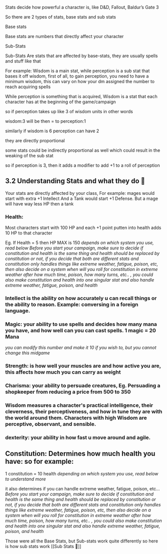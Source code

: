 Stats decide how powerful a character is, like D&D, Fallout, Baldur’s Gate 3

So there are 2 types of stats, base stats and sub stats

Base stats

Base stats are numbers that directly affect your character

Sub-Stats

Sub-Stats Are stats that are affected by base-stats, they are usually spells and stuff like that

For example: Wisdom is a main stat, while perception is a sub stat that bases it off wisdom, first of all, to gain perception, you need to have a minimum wisdom, this can vary on how your dm assigned the number to reach acquiring spells

While perception is something that is acquired, Wisdom is a stat that each character has at the beginning of the game/campaign

so if perception takes up like 3 of wisdom units in other words

wisdom:3 will be then = to perception:1

similarly if wisdom is 6 perception can have 2

they are directly proportional

some stats could be indirectly proportional as well which could result in the weaking of the sub stat

so if perception is 3, then it adds a modifier to add +1 to a roll of perception

## 3.2 Understanding Stats and what they do 💛

Your stats are directly affected by your class, For example: mages would start with extra +1 Intellect And a Tank would start +1 Defense. But a mage will have way less HP then a tank

### Health:

Most characters start with 100 HP and each +1 point putten into health adds 10 HP to that character 

Eg. If Health = 5 then HP MAX is 150 *depends on which system you use, read below*
*Before you start your campaign, make sure to decide if constitution and health is the same thing and health should be replaced by constitution or not, if you decide that both are different stats and constitution only handles things like extreme weather, fatigue, poison, etc, then also decide on a system when will you roll for constitution in extreme weather after how much time, poison, how many turns, etc.. , you could also make constitution and health into one singular stat and also handle  extreme weather, fatigue, poison, and health*


### Intellect is the ability on how accurately u can recall things or the ability to reason. Example: conversing in a foreign language.

### Magic: your ability to use spells and decides how many mana you have, and how well can you can cast spells. 1 magic = 20 Mana 
*you can modify this number and make it 10 if you wish to, but you cannot change this midgame*

### Strength: is how well your muscles are and how active you are, this affects how much you can carry as weight

### Charisma: your ability to persuade creatures, Eg. Persuading a shopkeeper from reducing a price from 500 to 350

### Wisdom measures a character's practical intelligence, their cleverness, their perceptiveness, and how in tune they are with the world around them. Characters with high Wisdom are perceptive, observant, and sensible.
### dexterity: your ability in how fast u move around and agile.

## Constitution: Determines how much health you have: so for example:

1 constitution = 10 health *depending on which system you use, read below to understand more*

it also determines if you can handle extreme weather, fatigue, poison, etc…
*Before you start your campaign, make sure to decide if constitution and health is the same thing and health should be replaced by constitution or not, if you decide that both are different stats and constitution only handles things like extreme weather, fatigue, poison, etc, then also decide on a system when will you roll for constitution in extreme weather after how much time, poison, how many turns, etc.. , you could also make constitution and health into one singular stat and also handle  extreme weather, fatigue, poison, and health*

Those were all the Base Stats, but Sub-stats work quite differently so here is how sub stats work [[Sub Stats 🌟]]

